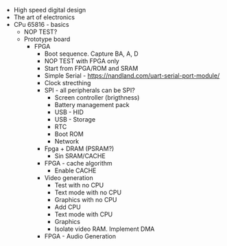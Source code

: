 
- High speed digital design
- The art of electronics
- CPu 65816 - basics
  - NOP TEST?
  - Prototype board
    - FPGA
        - Boot sequence. Capture BA, A, D
        - NOP TEST with FPGA only
        - Start from FPGA/ROM and SRAM
        - Simple Serial - https://nandland.com/uart-serial-port-module/
        - Clock strecthing
        - SPI - all peripherals can be SPI?
            - Screen controller (brigthness)
            - Battery management pack
            - USB - HID
            - USB - Storage
            - RTC
            - Boot ROM
            - Network  
        - Fpga + DRAM (PSRAM?)
            - Sin SRAM/CACHE
        - FPGA - cache algorithm
            - Enable CACHE
        - Video generation
            - Test with no CPU
            - Text mode with no CPU
            - Graphics with no CPU
            - Add CPU
            - Text mode with CPU
            - Graphics
            - Isolate video RAM. Implement DMA
        - FPGA - Audio Generation

